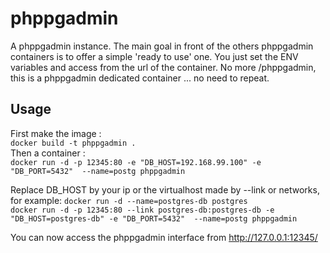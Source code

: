 # phppgadmin
A phppgadmin instance.
The main goal in front of the others phppgadmin containers is to offer a simple 'ready to use' one.
You just set the ENV variables and access from the url of the container.
No more /phppgadmin, this is a phppgadmin dedicated container ... no need to repeat.

## Usage

First make the image :  
`docker build -t phppgadmin .`  
Then a container :  
`docker run -d -p 12345:80 -e "DB_HOST=192.168.99.100" -e "DB_PORT=5432"  --name=postg phppgadmin`

Replace DB_HOST by your ip or the virtualhost made by --link or networks, for example:
`docker run -d --name=postgres-db postgres`  
`docker run -d -p 12345:80 --link postgres-db:postgres-db -e "DB_HOST=postgres-db" -e "DB_PORT=5432"  --name=postg phppgadmin`

You can now access the phppgadmin interface from http://127.0.0.1:12345/
